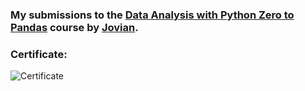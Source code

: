 ### My submissions to the [Data Analysis with Python Zero to Pandas](https://jovian.com/learn/data-analysis-with-python-zero-to-pandas) course by [Jovian](https://jovian.com/).

### Certificate: 

![Certificate](Certificates/DataAnalysis.PNG)